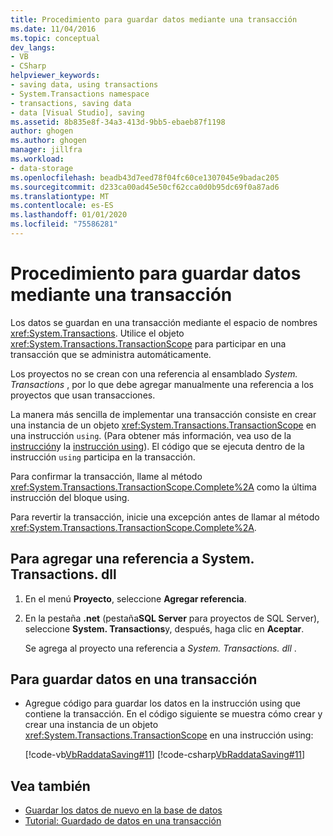 ```yaml
---
title: Procedimiento para guardar datos mediante una transacción
ms.date: 11/04/2016
ms.topic: conceptual
dev_langs:
- VB
- CSharp
helpviewer_keywords:
- saving data, using transactions
- System.Transactions namespace
- transactions, saving data
- data [Visual Studio], saving
ms.assetid: 8b835e8f-34a3-413d-9bb5-ebaeb87f1198
author: ghogen
ms.author: ghogen
manager: jillfra
ms.workload:
- data-storage
ms.openlocfilehash: beadb43d7eed78f04fc60ce1307045e9badac205
ms.sourcegitcommit: d233ca00ad45e50cf62cca0d0b95dc69f0a87ad6
ms.translationtype: MT
ms.contentlocale: es-ES
ms.lasthandoff: 01/01/2020
ms.locfileid: "75586281"
---
```

# <a name="how-to-save-data-by-using-a-transaction"></a>Procedimiento para guardar datos mediante una transacción

Los datos se guardan en una transacción mediante el espacio de nombres <xref:System.Transactions>. Utilice el objeto <xref:System.Transactions.TransactionScope> para participar en una transacción que se administra automáticamente.

Los proyectos no se crean con una referencia al ensamblado *System. Transactions* , por lo que debe agregar manualmente una referencia a los proyectos que usan transacciones.

La manera más sencilla de implementar una transacción consiste en crear una instancia de un objeto <xref:System.Transactions.TransactionScope> en una instrucción `using`. (Para obtener más información, vea uso de la [instrucción](/dotnet/visual-basic/language-reference/statements/using-statement)y la [instrucción using](/dotnet/csharp/language-reference/keywords/using-statement)). El código que se ejecuta dentro de la instrucción `using` participa en la transacción.

Para confirmar la transacción, llame al método <xref:System.Transactions.TransactionScope.Complete%2A> como la última instrucción del bloque using.

Para revertir la transacción, inicie una excepción antes de llamar al método <xref:System.Transactions.TransactionScope.Complete%2A>.

## <a name="to-add-a-reference-to-the-systemtransactionsdll"></a>Para agregar una referencia a System. Transactions. dll

1. En el menú **Proyecto**, seleccione **Agregar referencia**.

2. En la pestaña **.net** (pestaña**SQL Server** para proyectos de SQL Server), seleccione **System. Transactions**y, después, haga clic en **Aceptar**.

     Se agrega al proyecto una referencia a *System. Transactions. dll* .

## <a name="to-save-data-in-a-transaction"></a>Para guardar datos en una transacción

- Agregue código para guardar los datos en la instrucción using que contiene la transacción. En el código siguiente se muestra cómo crear y crear una instancia de un objeto <xref:System.Transactions.TransactionScope> en una instrucción using:

     [!code-vb[VbRaddataSaving#11](../data-tools/codesnippet/VisualBasic/save-data-by-using-a-transaction_1.vb)]
     [!code-csharp[VbRaddataSaving#11](../data-tools/codesnippet/CSharp/save-data-by-using-a-transaction_1.cs)]

## <a name="see-also"></a>Vea también

- [Guardar los datos de nuevo en la base de datos](../data-tools/save-data-back-to-the-database.md)
- [Tutorial: Guardado de datos en una transacción](../data-tools/save-data-in-a-transaction.md)

